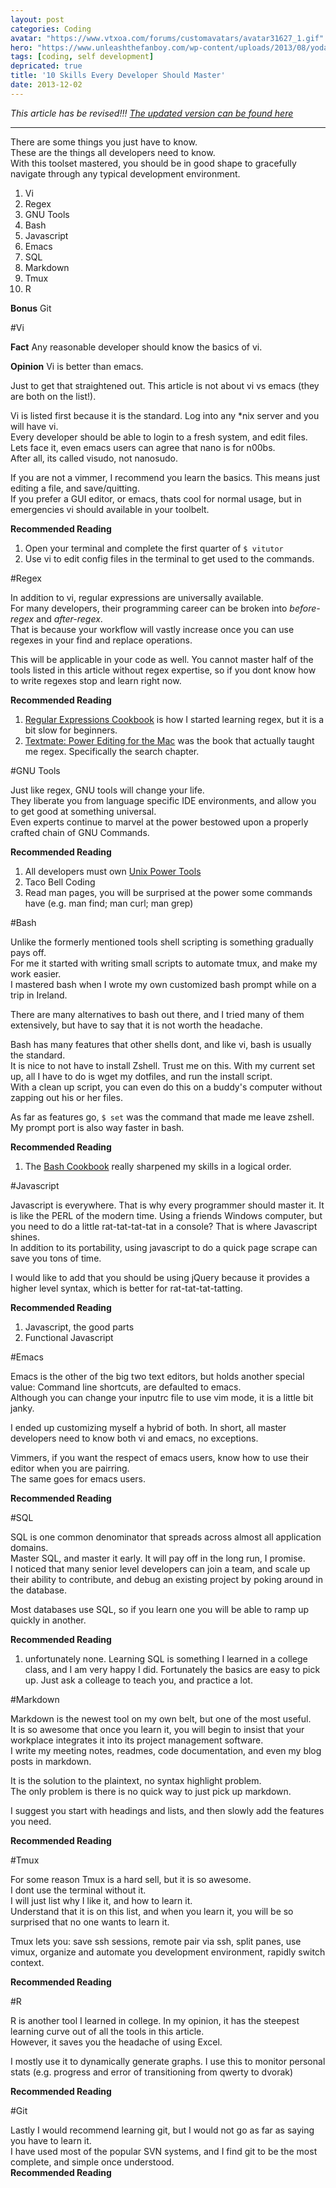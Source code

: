 ```yaml
---
layout: post
categories: Coding
avatar: "https://www.vtxoa.com/forums/customavatars/avatar31627_1.gif"
hero: "https://www.unleashthefanboy.com/wp-content/uploads/2013/08/yoda-quotes.jpeg"
tags: [coding, self development]
depricated: true
title: '10 Skills Every Developer Should Master'
date: 2013-12-02
---
```


*This article has be revised!!! [The updated version can be found here](2014-03-17-10-skills-every-developer-should-master-revisited.md)*

---

There are some things you just have to know.  
These are the things all developers need to know.  
With this toolset mastered, you should be in good shape to gracefully navigate through any typical development environment.  

1.   Vi
2.   Regex
3.   GNU Tools
4.   Bash
5.   Javascript
6.   Emacs
7.   SQL
8.   Markdown
9.   Tmux
10.  R

**Bonus** Git

#Vi

**Fact** Any reasonable developer should know the basics of vi.  

**Opinion** Vi is better than emacs.  

Just to get that straightened out.  This article is not about vi vs emacs (they are both on the list!).  

Vi is listed first because it is the standard.  Log into any \*nix server and you will have vi.  
Every developer should be able to login to a fresh system, and edit files.  
Lets face it, even emacs users can agree that nano is for n00bs.  
After all, its called visudo, not nanosudo.  

If you are not a vimmer, I recommend you learn the basics.  This means just editing a file, and save/quitting.  
If you prefer a GUI editor, or emacs, thats cool for normal usage, but in emergencies vi should available in your toolbelt.  

**Recommended Reading**  

1.  Open your terminal and complete the first quarter of ``` $ vitutor ```
1.  Use vi to edit config files in the terminal to get used to the commands.

#Regex

In addition to vi, regular expressions are universally available.  
For many developers, their programming career can be broken into *before-regex* and *after-regex*.  
That is because your workflow will vastly increase once you can use regexes in your find and replace operations.  
  
This will be applicable in your code as well.  You cannot master half of the tools listed in this article without regex expertise, so if you dont know how to write regexes stop and learn right now.  

**Recommended Reading**

1.  [Regular Expressions Cookbook]("https://www.amazon.com/gp/product/1449319432/ref=as_li_ss_tl?ie=UTF8&camp=1789&creative=390957&creativeASIN=1449319432&linkCode=as2&tag=richsonicom-20") is how I started learning regex, but it is a bit slow for beginners.
1.  [Textmate: Power Editing for the Mac]( https://www.amazon.com/gp/product/097873923X/ref=as_li_ss_tl?ie=UTF8&camp=1789&creative=390957&creativeASIN=097873923X&linkCode=as2&tag=richsonicom-20 ) was the book that actually taught me regex.  Specifically the search chapter.


#GNU Tools

Just like regex, GNU tools will change your life.  
They liberate you from language specific IDE environments, and allow you to get good at something universal.  
Even experts continue to marvel at the power bestowed upon a properly crafted chain of GNU Commands.  
  
**Recommended Reading**  

1.  All developers must own [Unix Power Tools](https://www.amazon.com/gp/product/0596003307/ref=as_li_ss_tl?ie=UTF8&camp=1789&creative=390957&creativeASIN=0596003307&linkCode=as2&tag=richsonicom-20)
1.  Taco Bell Coding
1.  Read man pages, you will be surprised at the power some commands have (e.g. man find; man curl; man grep)


#Bash

Unlike the formerly mentioned tools shell scripting is something gradually pays off.  
For me it started with writing small scripts to automate tmux, and make my work easier.  
I mastered bash when I wrote my own customized bash prompt while on a trip in Ireland.  
  
There are many alternatives to bash out there, and I tried many of them extensively, but have to say that it is not worth the headache.  
  
Bash has many features that other shells dont, and like vi, bash is usually the standard.  
It is nice to not have to install Zshell.  Trust me on this.  With my current set up, all I have to do is wget my dotfiles, and run the install script.  
With a clean up script, you can even do this on a buddy's computer without zapping out his or her files.  
  
As far as features go, ```$ set``` was the command that made me leave zshell.  
My prompt port is also way faster in bash.  

**Recommended Reading**

1.  The [Bash Cookbook](https://www.amazon.com/gp/product/0596526784/ref=as_li_ss_tl?ie=UTF8&camp=1789&creative=390957&creativeASIN=0596526784&linkCode=as2&tag=richsonicom-20) really sharpened my skills in a logical order.

#Javascript

Javascript is everywhere.  That is why every programmer should master it.  It is like the PERL of the modern time.  Using a friends Windows computer, but you need to do a little rat-tat-tat-tat in a console?  That is where Javascript shines.  
In addition to its portability, using javascript to do a quick page scrape can save you tons of time.  
  
I would like to add that you should be using jQuery because it provides a higher level syntax, which is better for rat-tat-tat-tatting.  
  
**Recommended Reading**

1.  Javascript, the good parts
1.  Functional Javascript

#Emacs

Emacs is the other of the big two text editors, but holds another special value:  Command line shortcuts, are defaulted to emacs.  
Although you can change your inputrc file to use vim mode, it is a little bit janky.  
  
I ended up customizing myself a hybrid of both.  In short, all master developers need to know both vi and emacs, no exceptions.  
  
Vimmers, if you want the respect of emacs users, know how to use their editor when you are pairring.    
The same goes for emacs users.  

**Recommended Reading**

#SQL

SQL is one common denominator that spreads across almost all application domains.  
Master SQL, and master it early.  It will pay off in the long run, I promise.  
I noticed that many senior level developers can join a team, and scale up their ability to contribute, and debug an existing project by poking around in the database.  
  
Most databases use SQL, so if you learn one you will be able to ramp up quickly in another.  

**Recommended Reading**

1.  unfortunately none.  Learning SQL is something I learned in a college class, and I am very happy I did.  Fortunately the basics are easy to pick up. Just ask a colleage to teach you, and practice a lot.

#Markdown

Markdown is the newest tool on my own belt, but one of the most useful.  
It is so awesome that once you learn it, you will begin to insist that your workplace integrates it into its project management software.  
I write my meeting notes, readmes, code documentation, and even my blog posts in markdown.  
  
It is the solution to the plaintext, no syntax highlight problem.  
The only problem is there is no quick way to just pick up markdown.  
  
I suggest you start with headings and lists, and then slowly add the features you need.  
  
**Recommended Reading**  

#Tmux

For some reason Tmux is a hard sell, but it is so awesome.  
I dont use the terminal without it.  
I will just list why I like it, and how to learn it.  
Understand that it is on this list, and when you learn it, you will be so surprised that no one wants to learn it.  
  
Tmux lets you:  save ssh sessions, remote pair via ssh, split panes, use vimux, organize and automate you development environment, rapidly switch context.  
  
**Recommended Reading**  
  
#R  


R is another tool I learned in college.  In my opinion, it has the steepest learning curve out of all the tools in this article.  
However, it saves you the headache of using Excel.  
  
I mostly use it to dynamically generate graphs.  I use this to monitor personal stats (e.g. progress and error of transitioning from qwerty to dvorak)  
  
**Recommended Reading**

#Git

Lastly I would recommend learning git, but I would not go as far as saying you have to learn it.  
I have used most of the popular SVN systems, and I find git to be the most complete, and simple once understood.  
**Recommended Reading**  
